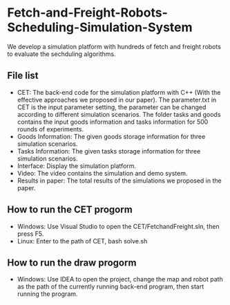 # Fetch-and-Freight-Robots-Scheduling-Simulation-System
We develop a simulation platform with hundreds of fetch and freight robots to evaluate the sechduling algorithms. 

## File list
* CET: The back-end code for the simulation platform with C++ (With the effective approaches we proposed in our paper). The parameter.txt in CET is the input parameter setting, the parameter can be changed according to different simulation scenarios. The folder tasks and goods contains the input goods information and tasks information for 500 rounds of experiments.
* Goods Information: The given goods storage information for three simulation scenarios.
* Tasks Information: The given tasks storage information for three simulation scenarios.
* Interface: Display the simulation platform.
* Video: The video contains the simulation and demo system.
* Results in paper: The total results of the simulations we proposed in the paper.

## How to run the CET progorm
* Windows: Use Visual Studio to open the CET/FetchandFreight.sln, then press F5.
* Linux: Enter to the path of CET, bash solve.sh

## How to run the draw progorm
* Windows: Use IDEA to open the project, change the map and robot path as the path of the currently running back-end program, then start running the program.




